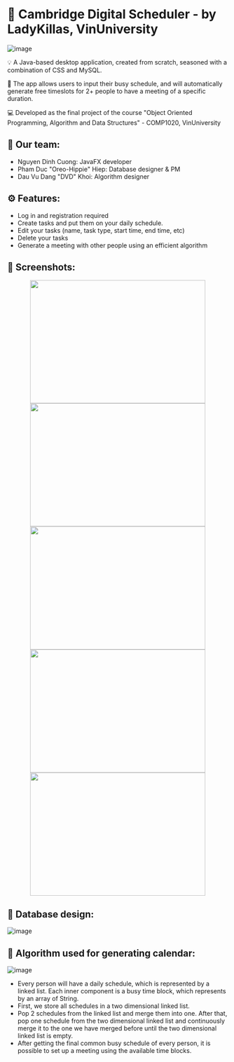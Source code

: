 # :date: Cambridge Digital Scheduler - by LadyKillas, VinUniversity

![image](https://user-images.githubusercontent.com/84661482/119254719-26081900-bbe2-11eb-9ffb-31e31866a999.png)

:bulb: A Java-based desktop application, created from scratch, seasoned with a combination of CSS and MySQL.    

:toolbox: The app allows users to input their busy schedule, and will automatically generate free timeslots for 2+ people to have a meeting of a specific duration.     
  
:computer: Developed as the final project of the course "Object Oriented Programming, Algorithm and Data Structures" - COMP1020, VinUniversity     

## :brain: Our team:    
* Nguyen Dinh Cuong: JavaFX developer   
* Pham Duc "Oreo-Hippie" Hiep: Database designer & PM
* Dau Vu Dang "DVD" Khoi: Algorithm designer

## :gear: Features:
- Log in and registration required
- Create tasks and put them on your daily schedule.
- Edit your tasks (name, task type, start time, end time, etc)
- Delete your tasks
- Generate a meeting with other people using an efficient algorithm
    
## :camera_flash: Screenshots:
<p align="center">
    <img width="400" height="281" src="https://user-images.githubusercontent.com/84661482/119264175-3cc36580-bc0c-11eb-8705-df919c537d4d.png">
    <img width="400" height="281" src="https://user-images.githubusercontent.com/84661482/119264211-611f4200-bc0c-11eb-8991-0ffc17b051c9.png">
    <img width="400" height="281" src="https://user-images.githubusercontent.com/84661482/119264352-0508ed80-bc0d-11eb-8e83-5ae5339667af.png">
    <img width="400" height="281" src="https://user-images.githubusercontent.com/84661482/119264403-3e415d80-bc0d-11eb-88f9-86575389c641.png">
    <img width="400" height="281" src="https://user-images.githubusercontent.com/84661482/119264576-fbcc5080-bc0d-11eb-9527-076edf8760a4.png">
</p>

## :floppy_disk: Database design:   
![image](https://user-images.githubusercontent.com/76086897/119266828-84e78580-bc16-11eb-8974-00a94f4daa46.png)


## :round_pushpin: Algorithm used for generating calendar:
![image](https://user-images.githubusercontent.com/84661482/119267158-a09f5b80-bc17-11eb-9d6c-be8e98826fb9.png)
- Every person will have a daily schedule, which is represented by a linked list. Each inner component is a busy time block, which represents by an array of String.
- First, we store all schedules in a two dimensional linked list.
- Pop 2 schedules from the linked list and merge them into one. After that, pop one schedule from the two dimensional linked list and continuously merge it to the one we have merged before until the two dimensional linked list is empty.
- After getting the final common busy schedule of every person, it is possible to set up a meeting using the available time blocks.

